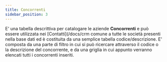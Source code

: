```yaml
---
title: Concorrenti
sidebar_position: 3
---
```


E' una tabella descrittiva per catalogare le aziende **Concorrenti** e può essere utilizzata nei [Contatti](/docs/crm comune a tutte le società presenti nella base dati ed è costituita da una semplice tabella codice/descrizione.
E' composta da una parte di filtro in cui si può ricercare attraverso il codice o la descrizione del concorrente, e da una griglia in cui appunto verranno elencati tutti i concorrenti inseriti.



